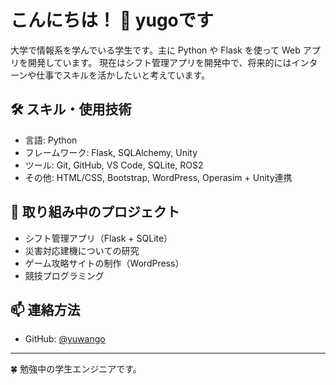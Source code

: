 # こんにちは！ 👋 yugoです

大学で情報系を学んでいる学生です。主に Python や Flask を使って Web アプリを開発しています。
現在はシフト管理アプリを開発中で、将来的にはインターンや仕事でスキルを活かしたいと考えています。

## 🛠 スキル・使用技術

- 言語: Python
- フレームワーク: Flask, SQLAlchemy, Unity
- ツール: Git, GitHub, VS Code, SQLite, ROS2
- その他: HTML/CSS, Bootstrap, WordPress, Operasim + Unity連携

## 📌 取り組み中のプロジェクト

- シフト管理アプリ（Flask + SQLite）
- 災害対応建機についての研究
- ゲーム攻略サイトの制作（WordPress）
- 競技プログラミング

## 📫 連絡方法

- GitHub: [@yuwango](https://github.com/yuwango)

---

🍀 勉強中の学生エンジニアです。
<!--
**yuwaga3220/yuwaga3220** is a ✨ _special_ ✨ repository because its `README.md` (this file) appears on your GitHub profile.

Here are some ideas to get you started:

- 🔭 I’m currently working on ...
- 🌱 I’m currently learning ...
- 👯 I’m looking to collaborate on ...
- 🤔 I’m looking for help with ...
- 💬 Ask me about ...
- 📫 How to reach me: ...
- 😄 Pronouns: ...
- ⚡ Fun fact: ...
-->
